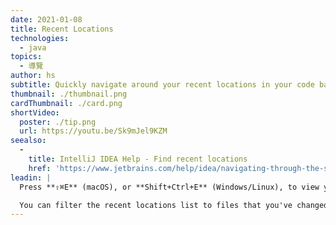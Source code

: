 ```yaml
---
date: 2021-01-08
title: Recent Locations
technologies:
  - java
topics:
  - 導覽
author: hs
subtitle: Quickly navigate around your recent locations in your code base
thumbnail: ./thumbnail.png
cardThumbnail: ./card.png
shortVideo:
  poster: ./tip.png
  url: https://youtu.be/Sk9mJel9KZM
seealso:
  - 
    title: IntelliJ IDEA Help - Find recent locations
    href: 'https://www.jetbrains.com/help/idea/navigating-through-the-source-code.html#recent_locations'
leadin: |
  Press **⇧⌘E** (macOS), or **Shift+Ctrl+E** (Windows/Linux), to view your recent locations.

  You can filter the recent locations list to files that you've changed by using the same shortcut again.
---
```


